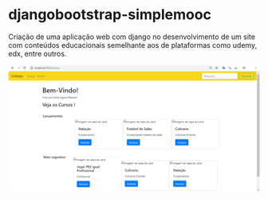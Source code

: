 # djangobootstrap-simplemooc
Criação de uma aplicação web com django no desenvolvimento de um site com conteúdos educacionais semelhante aos de plataformas como udemy, edx, entre outros. 


![alt text](https://github.com/nastari/djangobootstrap-simplemooc/blob/master/simplemooc/media/courses/images/beta-template.png)


